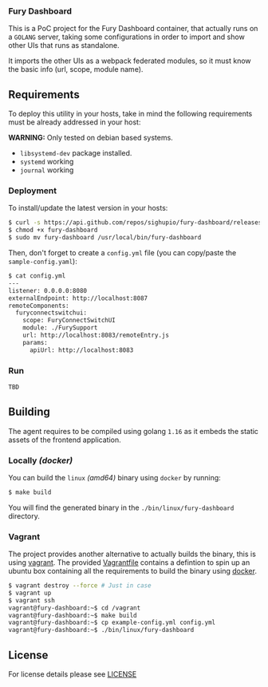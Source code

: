 ### Fury Dashboard

This is a PoC project for the Fury Dashboard container, that actually runs on a `GOLANG` server, taking some configurations in order to import and show other UIs that runs as standalone.

It imports the other UIs as a webpack federated modules, so it must know the basic info (url, scope, module name).

## Requirements

To deploy this utility in your hosts, take in mind the following requirements must be already addressed in your host:

**WARNING:** Only tested on debian based systems.

- `libsystemd-dev` package installed.
- `systemd` working
- `journal` working

### Deployment

To install/update the latest version in your hosts:

```bash
$ curl -s https://api.github.com/repos/sighupio/fury-dashboard/releases/latest | grep browser_download_url | grep linux | cut -d '"' -f 4 | xargs curl -Ls -o fury-dashboard
$ chmod +x fury-dashboard
$ sudo mv fury-dashboard /usr/local/bin/fury-dashboard
```

Then, don't forget to create a `config.yml` file (you can copy/paste the `sample-config.yaml`):

```bash
$ cat config.yml
---
listener: 0.0.0.0:8080
externalEndpoint: http://localhost:8087
remoteComponents:
  furyconnectswitchui:
    scope: FuryConnectSwitchUI 
    module: ./FurySupport
    url: http://localhost:8083/remoteEntry.js
    params:
      apiUrl: http://localhost:8083

```

### Run

```bash
TBD
```

## Building

The agent requires to be compiled using golang `1.16` as it embeds the static assets of the frontend application.

### Locally *(docker)*

You can build the `linux` *(amd64)* binary using `docker` by running:

```bash
$ make build
```

You will find the generated binary in the `./bin/linux/fury-dashboard` directory.

### Vagrant

The project provides another alternative to actually builds the binary, this is using
[vagrant](https://www.vagrantup.com/). The provided [Vagrantfile](./Vagrantfile) contains a defintion to spin up an
ubuntu box containing all the requirements to build the binary using [docker](#locally-docker).

```bash
$ vagrant destroy --force # Just in case
$ vagrant up
$ vagrant ssh
vagrant@fury-dashboard:~$ cd /vagrant
vagrant@fury-dashboard:~$ make build
vagrant@fury-dashboard:~$ cp example-config.yml config.yml
vagrant@fury-dashboard:~$ ./bin/linux/fury-dashboard

```

## License

For license details please see [LICENSE](LICENSE)
